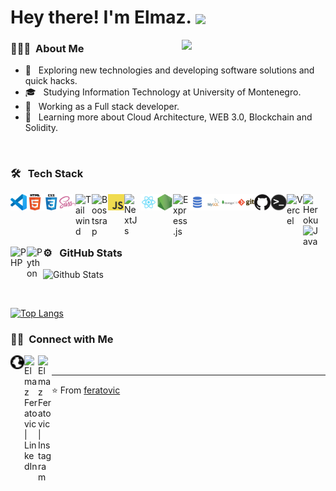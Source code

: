 
# Hey there! I'm Elmaz. <img align='center' src="https://media1.giphy.com/media/oz45ELYgMoYVsZqmor/giphy.gif?cid=ecf05e474klr5dayn2tpsvgqd1w1dihqpmj5swuhni3has1m&rid=giphy.gif&ct=s" width="80">


<img align='right' src="https://media3.giphy.com/media/eNAsjO55tPbgaor7ma/giphy.gif?cid=ecf05e471s0vb4dgk1nujq9hvcqnrjyjf3ii5pbkev27efmw&rid=giphy.gif&ct=s" width="230">

### 👨🏻‍💻 &nbsp;About Me 

- 🤔 &nbsp; Exploring new technologies and developing software solutions and quick hacks.
- 🎓 &nbsp; Studying Information Technology at University of Montenegro.
- 💼 &nbsp; Working as a Full stack developer.
- 🌱 &nbsp; Learning more about Cloud Architecture, WEB 3.0, Blockchain and Solidity.

<br />

### 🛠 &nbsp; Tech Stack

<img align="left" alt="Visual Studio Code" width="26px" src="https://raw.githubusercontent.com/github/explore/80688e429a7d4ef2fca1e82350fe8e3517d3494d/topics/visual-studio-code/visual-studio-code.png" />
<img align="left" alt="HTML5" width="26px" src="https://raw.githubusercontent.com/github/explore/80688e429a7d4ef2fca1e82350fe8e3517d3494d/topics/html/html.png" />
<img align="left" alt="CSS3" width="26px" src="https://raw.githubusercontent.com/github/explore/80688e429a7d4ef2fca1e82350fe8e3517d3494d/topics/css/css.png" />
<img align="left" alt="Sass" width="26px" src="https://raw.githubusercontent.com/github/explore/80688e429a7d4ef2fca1e82350fe8e3517d3494d/topics/sass/sass.png" />
<img align="left" alt="Tailwind" width="26px" src="https://upload.wikimedia.org/wikipedia/commons/thumb/d/d5/Tailwind_CSS_Logo.svg/2048px-Tailwind_CSS_Logo.svg.png" />
<img align="left" alt="Boostsrap" width="26px" src="https://i.pinimg.com/originals/be/d3/0d/bed30ddfa5d434e827c775ac9a3b0d38.jpg" />
<img align="left" alt="JavaScript" width="26px" src="https://raw.githubusercontent.com/github/explore/80688e429a7d4ef2fca1e82350fe8e3517d3494d/topics/javascript/javascript.png" />
<img align="left" alt="NextJs" width="26px" src="https://encrypted-tbn0.gstatic.com/images?q=tbn:ANd9GcR2Y0uHbCNCw05pPd9Kw9AA7I3kA4I6ZW1E5YeYaeB4Acz0W02-YJzEQiEt81w-3sFT2aE&usqp=CAU" />
<img align="left" alt="React" width="26px" src="https://raw.githubusercontent.com/github/explore/80688e429a7d4ef2fca1e82350fe8e3517d3494d/topics/react/react.png" />
<img align="left" alt="Node.js" width="26px" src="https://raw.githubusercontent.com/github/explore/80688e429a7d4ef2fca1e82350fe8e3517d3494d/topics/nodejs/nodejs.png" />
<img align="left" alt="Express.js" width="26px" src="https://www.pngfind.com/pngs/m/136-1363736_express-js-icon-png-transparent-png.png" />
<img align="left" alt="SQL" width="26px" src="https://raw.githubusercontent.com/github/explore/80688e429a7d4ef2fca1e82350fe8e3517d3494d/topics/sql/sql.png" />
<img align="left" alt="MySQL" width="26px" src="https://raw.githubusercontent.com/github/explore/80688e429a7d4ef2fca1e82350fe8e3517d3494d/topics/mysql/mysql.png" />
<img align="left" alt="MongoDB" width="26px" src="https://raw.githubusercontent.com/github/explore/80688e429a7d4ef2fca1e82350fe8e3517d3494d/topics/mongodb/mongodb.png" />
<img align="left" alt="Git" width="26px" src="https://raw.githubusercontent.com/github/explore/80688e429a7d4ef2fca1e82350fe8e3517d3494d/topics/git/git.png" />
<img align="left" alt="GitHub" width="26px" src="https://raw.githubusercontent.com/github/explore/78df643247d429f6cc873026c0622819ad797942/topics/github/github.png" />
<img align="left" alt="Terminal" width="26px" src="https://raw.githubusercontent.com/github/explore/80688e429a7d4ef2fca1e82350fe8e3517d3494d/topics/terminal/terminal.png" />
<img align="left" alt="Vercel" width="26px" src="https://pbs.twimg.com/profile_images/1252525888710873088/CBm5_MB7_400x400.jpg" />
<img align="left" alt="Heroku" width="26px" src="https://cdn-icons-png.flaticon.com/512/873/873120.png" />
<img align="left" alt="Java" width="26px" src="https://brandslogos.com/wp-content/uploads/images/large/java-logo-1.png" />
<img align="left" alt="PHP" width="26px" src="https://www.designbust.com/download/240/png/php_icon512.png" />
<img align="left" alt="Python" width="26px" src="https://cdn3.iconfinder.com/data/icons/logos-and-brands-adobe/512/267_Python-512.png" />

 <br />
 <br />
 <br />
 
### ⚙️ &nbsp; GitHub Stats

![Github Stats][statsUrl]

<br />

[![Top Langs](https://github-readme-stats.vercel.app/api/top-langs/?username=feratovic&layout=compact)](https://github.com/feratovic/github-readme-stats)


### 🤝🏻 &nbsp;Connect with Me

[<img align="left" alt="elmazferatovic.me" width="22px" src="https://raw.githubusercontent.com/iconic/open-iconic/master/svg/globe.svg"/>][website]
[<img align="left" alt="Elmaz Feratovic | LinkedIn" width="22px" src="https://cdn.jsdelivr.net/npm/simple-icons@v3/icons/linkedin.svg" />][linkedin]
[<img align="left" alt="Elmaz Feratovic |  Instagram" width="22px" src="https://cdn.jsdelivr.net/npm/simple-icons@v3/icons/instagram.svg" />][instagram]
 
 <br />
  
 ---
  
⭐️ From [feratovic](https://github.com/feratovic)

[website]: https://www.elmazferatovic.me/en
[instagram]: https://www.instagram.com/elmazferatovic/
[linkedin]: https://www.linkedin.com/in/elmaz-feratovic-22892b160/
[statsUrl]: https://github-readme-stats.vercel.app/api?username=feratovic&theme=algolia 
  
